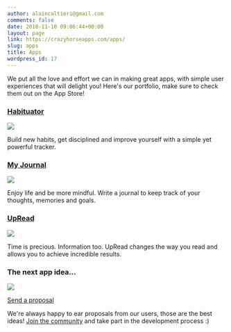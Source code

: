 ```yaml
---
author: alaincaltieri@gmail.com
comments: false
date: 2018-11-10 09:06:44+00:00
layout: page
link: https://crazyhorseapps.com/apps/
slug: apps
title: Apps
wordpress_id: 17
---
```


We put all the love and effort we can in making great apps, with simple user experiences that will delight you! Here's our portfolio, make sure to check them out on the App Store!

### [Habituator](https://habituator.app/)

![](https://crazyhorseapps.com/wp-content/uploads/2024/01/Icon-–-3-150x150.png)

[](https://itunes.apple.com/us/app/keynote/id1440005368?mt=8)

Build new habits, get disciplined and improve yourself with a simple yet powerful tracker.

### [My Journal](https://crazyhorseapps.com/apps/my-journal/)

[![](https://crazyhorseapps.com/wp-content/uploads/2019/02/RoundedIcon-150x150.png)](https://crazyhorseapps.com/apps/my-journal/)

[](https://itunes.apple.com/us/app/keynote/id1447344390?mt=8)

Enjoy life and be more mindful. Write a journal to keep track of your thoughts, memories and goals.

### [UpRead](https://crazyhorseapps.com/apps/upread/)

[![](https://crazyhorseapps.com/wp-content/uploads/2019/11/UpRead_icon-150x150.png)](https://crazyhorseapps.com/apps/upread)

[](https://itunes.apple.com/us/app/keynote/id1454094961?mt=8)

Time is precious. Information too. UpRead changes the way you read and allows you to achieve incredible results.

### The next app idea...

![](https://crazyhorseapps.com/wp-content/uploads/2019/05/icon_more-150x150.png)

[Send a proposal](https://desk.zoho.com/portal/crazyhorseapps/community/crazy-horse-apps)

We're always happy to ear proposals from our users, those are the best ideas! [Join the community](https://desk.zoho.com/portal/crazyhorseapps/community/crazy-horse-apps) and take part in the development process :)
